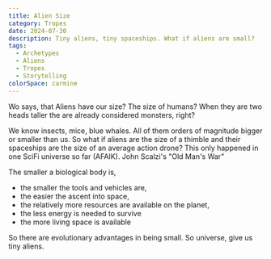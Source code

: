 ```yaml
---
title: Alien Size
category: Tropes
date: 2024-07-30
description: Tiny aliens, tiny spaceships. What if aliens are small?
tags:
  - Archetypes
  - Aliens
  - Tropes
  - Storytelling
colorSpace: carmine
---
```


Wo says, that Aliens have our size? The size of humans? When they are two heads
taller the are already considered monsters, right?

We know insects, mice, blue whales. All of them orders of magnitude bigger or
smaller than us. So what if aliens are the size of a thimble and their
spaceships are the size of an average action drone? This only happened in one
SciFi universe so far (AFAIK). John Scalzi's "Old Man's War"

The smaller a biological body is,

- the smaller the tools and vehicles are,
- the easier the ascent into space,
- the relatively more resources are available on the planet,
- the less energy is needed to survive
- the more living space is available

So there are evolutionary advantages in being small. So universe, give us tiny
aliens.
